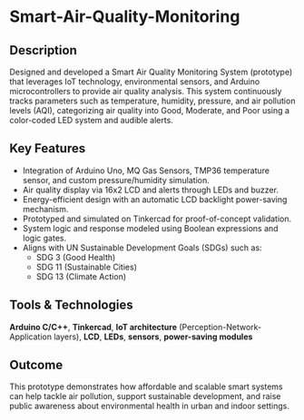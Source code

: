 # Smart-Air-Quality-Monitoring
## Description

Designed and developed a Smart Air Quality Monitoring System (prototype) that leverages IoT technology, environmental sensors, and Arduino microcontrollers to provide air quality analysis. This system continuously tracks parameters such as temperature, humidity, pressure, and air pollution levels (AQI), categorizing air quality into Good, Moderate, and Poor using a color-coded LED system and audible alerts.

## Key Features

- Integration of Arduino Uno, MQ Gas Sensors, TMP36 temperature sensor, and custom pressure/humidity simulation.
- Air quality display via 16x2 LCD and alerts through LEDs and buzzer.
- Energy-efficient design with an automatic LCD backlight power-saving mechanism.
- Prototyped and simulated on Tinkercad for proof-of-concept validation.
- System logic and response modeled using Boolean expressions and logic gates.
- Aligns with UN Sustainable Development Goals (SDGs) such as:
  - SDG 3 (Good Health)
  - SDG 11 (Sustainable Cities)
  - SDG 13 (Climate Action)

## Tools & Technologies

**Arduino C/C++**, **Tinkercad**, **IoT architecture** (Perception-Network-Application layers), **LCD**, **LEDs**, **sensors**, **power-saving modules**

## Outcome

This prototype demonstrates how affordable and scalable smart systems can help tackle air pollution, support sustainable development, and raise public awareness about environmental health in urban and indoor settings.

